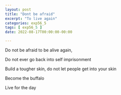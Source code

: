 ```yaml
---
layout: post
title: "Dont be afraid"
excerpt: "To live again"
categories: exp56_5
tags: [ exp56_5 ]
date: 2022-08-17T00:00:00-00:00

---
```


Do not be afraid to be alive again,

Do not ever go back into self imprisonment

Build a tougher skin, do not let people get into your skin

Become the buffalo

Live for the day